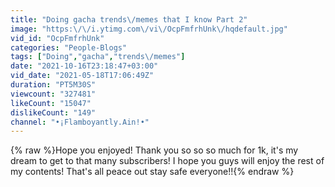 ```yaml
---
title: "Doing gacha trends\/memes that I know Part 2"
image: "https:\/\/i.ytimg.com\/vi\/OcpFmfrhUnk\/hqdefault.jpg"
vid_id: "OcpFmfrhUnk"
categories: "People-Blogs"
tags: ["Doing","gacha","trends\/memes"]
date: "2021-10-16T23:18:47+03:00"
vid_date: "2021-05-18T17:06:49Z"
duration: "PT5M30S"
viewcount: "327481"
likeCount: "15047"
dislikeCount: "149"
channel: "•¡Flamboyantly.Ain!•"
---
```

{% raw %}Hope you enjoyed! Thank you so so so much for 1k, it's my dream to get to that many subscribers! I hope you guys will enjoy the rest of my contents! That's all peace out stay safe everyone!!{% endraw %}
